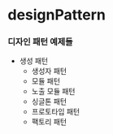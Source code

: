 # designPattern

### 디자인 패턴 예제들

- 생성 패턴
  - 생성자 패턴
  - 모듈 패턴
  - 노출 모듈 패턴
  - 싱글톤 패턴
  - 프로토타입 패턴
  - 팩토리 패턴
